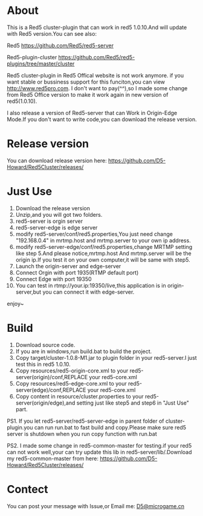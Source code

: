 
# About
This is a Red5 cluster-plugin that can work in red5 1.0.10.And will update with Red5 version.You can see also:

Red5 https://github.com/Red5/red5-server

Red5-plugin-cluster https://github.com/Red5/red5-plugins/tree/master/cluster


Red5 cluster-plugin in Red5 Offical website is not work anymore. if you want stable or bussiness support for this funciton,you can view http://www.red5pro.com.
I don't want to pay(^^),so I made some change from Red5 Office version to make it work again in new version of red5(1.0.10).

I also release a version of Red5-server that can Work in Origin-Edge Mode.If you don't want to write code,you can download the release version.

# Release version

You can download release version here: https://github.com/D5-Howard/Red5Cluster/releases/

# Just Use

1. Download the release version
2. Unzip,and you will got two folders.
3. red5-server is orgin server
4. red5-server-edge is edge server
5. modify red5-server/conf/red5.properties,You just need change "192.168.0.4" in mrtmp.host and mrtmp.server to your own ip address.
6. modify red5-server-edge/conf/red5.properties,change MRTMP setting like step 5.And please notice,mrtmp.host And mrtmp.server will be the origin ip.If you test it on your own computer,it will be same with step5.
7. Launch the origin-server and edge-server
8. Connect Orgin with port 1935(RTMP default port)
9. Connect Edge with port 19350
10. You can test in rtmp://your.ip:19350/live,this application is in origin-server,but you can connect it with edge-server.


enjoy~

# Build

1. Download source code.
2. If you are in windows,run build.bat to build the project.
3. Copy target/cluster-1.0.8-M1.jar to plugin folder in your red5-server.I just test this in red5 1.0.10.
4. Copy resources/red5-origin-core.xml to your red5-server(origin)/conf,REPLACE your red5-core.xml
5. Copy resources/red5-edge-core.xml to your red5-server(edge)/conf,REPLACE your red5-core.xml
6. Copy content in resource/cluster.properties to your red5-server(origin/edge),and setting just like step5 and step6 in "Just Use" part.

PS1. If you let red5-server/red5-server-edge in parent folder of cluster-plugin.you can run run.bat to fast build and copy.Please make sure red5 server is shutdown when you run copy function with run.bat

PS2. I made some change in red5-common-master for testing.if your red5 can not work well,your can try update this lib in red5-server/lib/.Download my red5-common-master from here: https://github.com/D5-Howard/Red5Cluster/releases/

# Contect

You can post your message with Issue,or Email me: D5@microgame.cn
